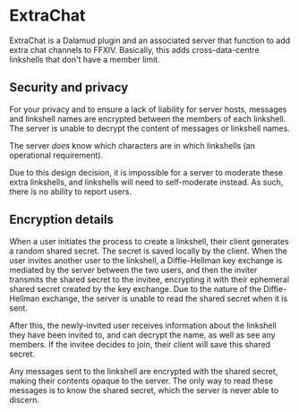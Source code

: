 # ExtraChat

ExtraChat is a Dalamud plugin and an associated server that function
to add extra chat channels to FFXIV. Basically, this adds
cross-data-centre linkshells that don't have a member limit.

## Security and privacy

For your privacy and to ensure a lack of liability for server hosts,
messages and linkshell names are encrypted between the members of each
linkshell. The server is unable to decrypt the content of messages or
linkshell names.

The server *does* know which characters are in which linkshells (an
operational requirement).

Due to this design decision, it is impossible for a server to moderate
these extra linkshells, and linkshells will need to self-moderate
instead. As such, there is no ability to report users.

## Encryption details

When a user initiates the process to create a linkshell, their client
generates a random shared secret. The secret is saved locally by the
client. When the user invites another user to the linkshell, a
Diffie-Hellman key exchange is mediated by the server between the two
users, and then the inviter transmits the shared secret to the
invitee, encrypting it with their ephemeral shared secret created by
the key exchange. Due to the nature of the Diffie-Hellman exchange,
the server is unable to read the shared secret when it is sent.

After this, the newly-invited user receives information about the
linkshell they have been invited to, and can decrypt the name, as well
as see any members. If the invitee decides to join, their client will
save this shared secret.

Any messages sent to the linkshell are encrypted with the shared
secret, making their contents opaque to the server. The only way to
read these messages is to know the shared secret, which the server is
never able to discern.
